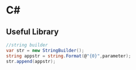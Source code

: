 # C#

## Useful Library
```csharp
//string builder
var str = new StringBuilder();
string appstr = string.Format(@"{0}",parameter);
str.append(appstr);
```
